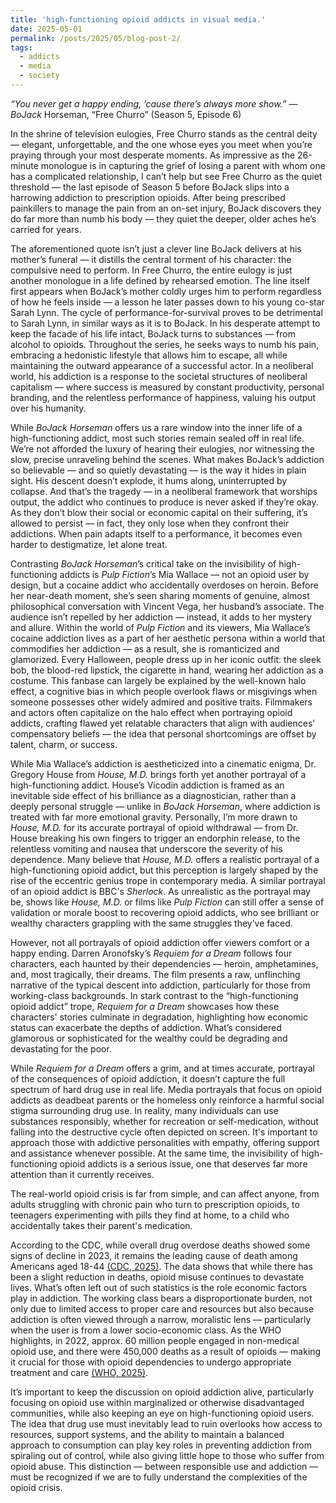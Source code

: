 ```yaml
---
title: 'high-functioning opioid addicts in visual media.'
date: 2025-05-01
permalink: /posts/2025/05/blog-post-2/
tags:
  - addicts
  - media
  - society
---
```


_“You never get a happy ending, ’cause there’s always more show.”_
 — _BoJack_ Horseman, “Free Churro” (Season 5, Episode 6)

In the shrine of television eulogies, Free Churro stands as the central deity — elegant, unforgettable, and the one whose eyes you meet when you’re praying through your most desperate moments. As impressive as the 26-minute monologue is in capturing the grief of losing a parent with whom one has a complicated relationship, I can’t help but see Free Churro as the quiet threshold — the last episode of Season 5 before BoJack slips into a harrowing addiction to prescription opioids. After being prescribed painkillers to manage the pain from an on-set injury, BoJack discovers they do far more than numb his body — they quiet the deeper, older aches he’s carried for years. 

The aforementioned quote isn’t just a clever line BoJack delivers at his mother’s funeral — it distills the central torment of his character: the compulsive need to perform. In Free Churro, the entire eulogy is just another monologue in a life defined by rehearsed emotion. The line itself first appears when BoJack’s mother coldly urges him to perform regardless of how he feels inside — a lesson he later passes down to his young co-star Sarah Lynn. The cycle of performance-for-survival proves to be detrimental to Sarah Lynn, in similar ways as it is to BoJack. In his desperate attempt to keep the facade of his life intact, BoJack turns to substances — from alcohol to opioids. Throughout the series, he seeks ways to numb his pain, embracing a hedonistic lifestyle that allows him to escape, all while maintaining the outward appearance of a successful actor. In a neoliberal world, his addiction is a response to the societal structures of neoliberal capitalism — where success is measured by constant productivity, personal branding, and the relentless performance of happiness, valuing his output over his humanity. 

While _BoJack Horseman_ offers us a rare window into the inner life of a high-functioning addict, most such stories remain sealed off in real life. We’re not afforded the luxury of hearing their eulogies, nor witnessing the slow, precise unraveling behind the scenes. What makes BoJack’s addiction so believable — and so quietly devastating — is the way it hides in plain sight. His descent doesn’t explode, it hums along, uninterrupted by collapse. And that’s the tragedy — in a neoliberal framework that worships output, the addict who continues to produce is never asked if they’re okay. As they don’t blow their social or economic capital on their suffering, it’s allowed to persist — in fact, they only lose when they confront their addictions. When pain adapts itself to a performance, it becomes even harder to destigmatize, let alone treat. 

Contrasting _BoJack Horseman_’s critical take on the invisibility of high-functioning addicts is _Pulp Fiction_’s Mia Wallace — not an opioid user by design, but a cocaine addict who accidentally overdoses on heroin. Before her near-death moment, she’s seen sharing moments of genuine, almost philosophical conversation with Vincent Vega, her husband’s associate. The audience isn’t repelled by her addiction  — instead, it adds to her mystery and allure. Within the world of _Pulp Fiction_ and its viewers, Mia Wallace’s cocaine addiction lives as a part of her aesthetic persona within a world that commodifies her addiction — as a result, she is romanticized and glamorized. Every Halloween, people dress up in her iconic outfit: the sleek bob, the blood-red lipstick, the cigarette in hand, wearing her addiction as a costume. This fanbase can largely be explained by the well-known halo effect, a cognitive bias in which people overlook flaws or misgivings when someone possesses other widely admired and positive traits. Filmmakers and actors often capitalize on the halo effect when portraying opioid addicts, crafting flawed yet relatable characters that align with audiences’ compensatory beliefs — the idea that personal shortcomings are offset by talent, charm, or success.

While Mia Wallace’s addiction is aestheticized into a cinematic enigma, Dr. Gregory House from _House, M.D._ brings forth yet another portrayal of a high-functioning addict. House’s Vicodin addiction is framed as an inevitable side effect of his brilliance as a diagnostician, rather than a deeply personal struggle — unlike in _BoJack Horseman_, where addiction is treated with far more emotional gravity. Personally, I’m more drawn to _House, M.D._ for its accurate portrayal of opioid withdrawal — from Dr. House breaking his own fingers to trigger an endorphin release, to the relentless vomiting and nausea that underscore the severity of his dependence. Many believe that _House, M.D._ offers a realistic portrayal of a high-functioning opioid addict, but this perception is largely shaped by the rise of the eccentric genius trope in contemporary media. A similar portrayal of an opioid addict is BBC's _Sherlock_. As unrealistic as the portrayal may be, shows like _House, M.D._ or films like _Pulp Fiction_ can still offer a sense of validation or morale boost to recovering opioid addicts, who see brilliant or wealthy characters grappling with the same struggles they’ve faced.

However, not all portrayals of opioid addiction offer viewers comfort or a happy ending. Darren Aronofsky’s _Requiem for a Dream_ follows four characters, each haunted by their dependencies — heroin, amphetamines, and, most tragically, their dreams. The film presents a raw, unflinching narrative of the typical descent into addiction, particularly for those from working-class backgrounds. In stark contrast to the “high-functioning opioid addict” trope, _Requiem for a Dream_ showcases how these characters' stories culminate in degradation, highlighting how economic status can exacerbate the depths of addiction. What’s considered glamorous or sophisticated for the wealthy could be degrading and devastating for the poor.

While _Requiem for a Dream_ offers a grim, and at times accurate, portrayal of the consequences of opioid addiction, it doesn’t capture the full spectrum of hard drug use in real life. Media portrayals that focus on opioid addicts as deadbeat parents or the homeless only reinforce a harmful social stigma surrounding drug use. In reality, many individuals can use substances responsibly, whether for recreation or self-medication, without falling into the destructive cycle often depicted on screen. It's important to approach those with addictive personalities with empathy, offering support and assistance whenever possible. At the same time, the invisibility of high-functioning opioid addicts is a serious issue, one that deserves far more attention than it currently receives.

The real-world opioid crisis is far from simple, and can affect anyone, from adults struggling with chronic pain who turn to prescription opioids, to teenagers experimenting with pills they find at home, to a child who accidentally takes their parent's medication.

According to the CDC, while overall drug overdose deaths showed some signs of decline in 2023, it remains the leading cause of death among Americans aged 18-44 [(CDC, 2025)](https://www.cdc.gov/media/releases/2025/2025-cdc-reports-decline-in-us-drug-overdose-deaths.html). The data shows that while there has been a slight reduction in deaths, opioid misuse continues to devastate lives. What’s often left out of such statistics is the role economic factors play in addiction. The working class bears a disproportionate burden, not only due to limited access to proper care and resources but also because addiction is often viewed through a narrow, moralistic lens — particularly when the user is from a lower socio-economic class. As the WHO highlights, in 2022, approx. 60 million people engaged in non-medical opioid use, and there were 450,000 deaths as a result of opioids — making it crucial for those with opioid dependencies to undergo appropriate treatment and care [(WHO, 2025)](https://www.who.int/news/item/09-02-2025-who-updates-guidelines-on-opioid-dependence-treatment-and-overdose-prevention).

It’s important to keep the discussion on opioid addiction alive, particularly focusing on opioid use within marginalized or otherwise disadvantaged communities, while also keeping an eye on high-functioning opioid users. The idea that drug use must inevitably lead to ruin overlooks how access to resources, support systems, and the ability to maintain a balanced approach to consumption can play key roles in preventing addiction from spiraling out of control, while also giving little hope to those who suffer from opioid abuse. This distinction — between responsible use and addiction — must be recognized if we are to fully understand the complexities of the opioid crisis.
